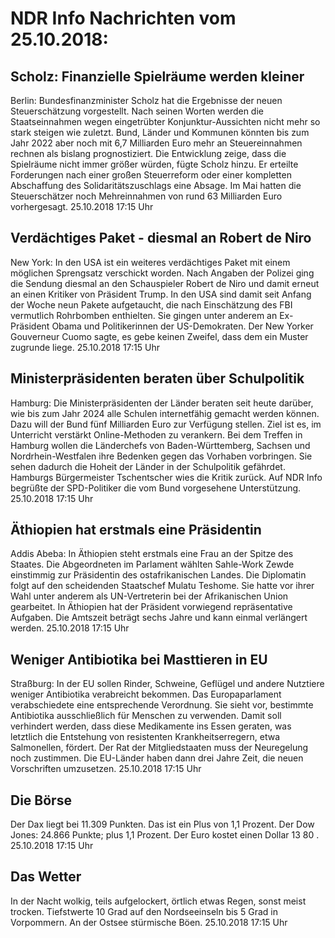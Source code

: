 # NDR Info Nachrichten vom 25.10.2018:


## Scholz: Finanzielle Spielräume werden kleiner
Berlin:   Bundesfinanzminister Scholz hat die Ergebnisse der neuen Steuerschätzung vorgestellt. Nach seinen Worten werden die Staatseinnahmen wegen eingetrübter Konjunktur-Aussichten nicht mehr so stark steigen wie zuletzt. Bund, Länder und Kommunen könnten bis zum Jahr 2022 aber noch mit 6,7 Milliarden Euro mehr an Steuereinnahmen rechnen als bislang prognostiziert. Die Entwicklung zeige, dass die Spielräume nicht immer größer würden, fügte Scholz hinzu. Er erteilte Forderungen nach einer großen Steuerreform oder einer kompletten Abschaffung des Solidaritätszuschlags eine Absage. Im Mai hatten die Steuerschätzer noch Mehreinnahmen von rund 63 Milliarden Euro vorhergesagt. 25.10.2018 17:15 Uhr 

## Verdächtiges Paket - diesmal an Robert de Niro
New York: In den USA ist ein weiteres verdächtiges Paket mit einem möglichen Sprengsatz verschickt worden. Nach Angaben der Polizei ging die Sendung diesmal an den Schauspieler Robert de Niro und damit erneut an einen Kritiker von Präsident Trump. In den USA sind damit seit Anfang der Woche neun Pakete aufgetaucht, die nach Einschätzung des FBI vermutlich Rohrbomben enthielten. Sie gingen unter anderem an Ex-Präsident Obama und Politikerinnen der US-Demokraten. Der New Yorker Gouverneur Cuomo sagte, es gebe keinen Zweifel, dass dem ein Muster zugrunde liege. 25.10.2018 17:15 Uhr 

## Ministerpräsidenten beraten über Schulpolitik
Hamburg:    Die Ministerpräsidenten der Länder beraten seit heute darüber, wie bis zum Jahr 2024 alle Schulen internetfähig gemacht werden können. Dazu will der Bund fünf Milliarden Euro zur Verfügung stellen. Ziel ist es, im Unterricht verstärkt Online-Methoden zu verankern. Bei dem Treffen in Hamburg wollen die Länderchefs von Baden-Württemberg, Sachsen und Nordrhein-Westfalen ihre Bedenken gegen das Vorhaben vorbringen. Sie sehen dadurch die Hoheit der Länder in der Schulpolitik gefährdet. Hamburgs Bürgermeister Tschentscher wies die Kritik zurück. Auf NDR Info begrüßte der SPD-Politiker die vom Bund vorgesehene Unterstützung. 25.10.2018 17:15 Uhr 

## Äthiopien hat erstmals eine Präsidentin
Addis Abeba: In Äthiopien steht erstmals eine Frau an der Spitze des Staates. Die Abgeordneten im Parlament wählten Sahle-Work Zewde einstimmig zur Präsidentin des ostafrikanischen Landes. Die Diplomatin folgt auf den scheidenden Staatschef Mulatu Teshome. Sie hatte vor ihrer Wahl unter anderem als UN-Vertreterin bei der Afrikanischen Union gearbeitet. In Äthiopien hat der Präsident vorwiegend repräsentative Aufgaben. Die Amtszeit beträgt sechs Jahre und kann einmal verlängert werden. 25.10.2018 17:15 Uhr 

## Weniger Antibiotika bei Masttieren in EU
Straßburg: In der EU sollen Rinder, Schweine, Geflügel und andere Nutztiere weniger Antibiotika verabreicht bekommen. Das Europaparlament verabschiedete eine entsprechende Verordnung. Sie sieht vor, bestimmte Antibiotika ausschließlich für Menschen zu verwenden. Damit soll verhindert werden, dass diese Medikamente ins Essen geraten, was letztlich die Entstehung von resistenten Krankheitserregern, etwa Salmonellen, fördert. Der Rat der Mitgliedstaaten muss der Neuregelung noch zustimmen. Die EU-Länder haben dann drei Jahre Zeit, die neuen Vorschriften umzusetzen. 25.10.2018 17:15 Uhr 

## Die Börse
Der Dax liegt bei  11.309  Punkten. Das ist ein Plus von 1,1  Prozent. Der Dow Jones:  24.866 Punkte; plus  1,1  Prozent. Der Euro kostet einen Dollar  13 80 . 25.10.2018 17:15 Uhr 

## Das Wetter
In der Nacht wolkig, teils aufgelockert, örtlich etwas Regen, sonst meist trocken. Tiefstwerte 10 Grad auf den Nordseeinseln bis 5 Grad in Vorpommern. An der Ostsee stürmische Böen. 25.10.2018 17:15 Uhr 
